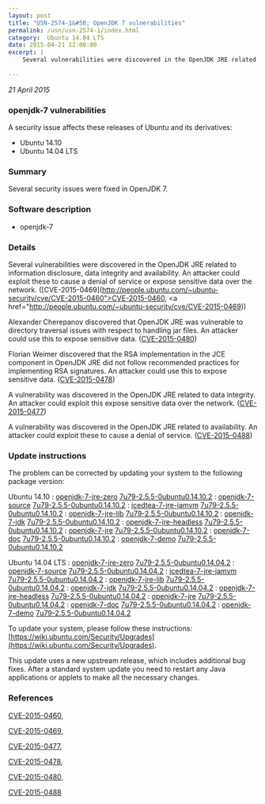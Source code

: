 ```yaml
---
layout: post
title: "USN-2574-1&#58; OpenJDK 7 vulnerabilities"
permalink: /usn/usn-2574-1/index.html
category:  Ubuntu 14.04 LTS
date: 2015-04-21 12:00:00
excerpt: |
    Several vulnerabilities were discovered in the OpenJDK JRE related to information disclosure, data integrity and availability. An attacker could exploit these to cause a denial of service or expose sensitive data over the network. ([CVE-2015-0469](http://people.ubuntu.com/~ubuntu-security/cve/CVE-2015-0460">CVE-2015-0460</a>, <a href="http://people.ubuntu.com/~ubuntu-security/cve/CVE-2015-0469))
    
--- 
```

 
 

*21 April 2015*

### openjdk-7 vulnerabilities

A security issue affects these releases of Ubuntu and its derivatives:

* Ubuntu 14.10
* Ubuntu 14.04 LTS

### Summary

Several security issues were fixed in OpenJDK 7. 

### Software description

* openjdk-7 

### Details

Several vulnerabilities were discovered in the OpenJDK JRE related to information disclosure, data integrity and availability. An attacker could exploit these to cause a denial of service or expose sensitive data over the network. ([CVE-2015-0469](http://people.ubuntu.com/~ubuntu-security/cve/CVE-2015-0460">CVE-2015-0460</a>, <a href="http://people.ubuntu.com/~ubuntu-security/cve/CVE-2015-0469))

Alexander Cherepanov discovered that OpenJDK JRE was vulnerable to directory traversal issues with respect to handling jar files. An attacker could use this to expose sensitive data. ([CVE-2015-0480](http://people.ubuntu.com/~ubuntu-security/cve/CVE-2015-0480))

Florian Weimer discovered that the RSA implementation in the JCE component in OpenJDK JRE did not follow recommended practices for implementing RSA signatures. An attacker could use this to expose sensitive data. ([CVE-2015-0478](http://people.ubuntu.com/~ubuntu-security/cve/CVE-2015-0478))

A vulnerability was discovered in the OpenJDK JRE related to data integrity. An attacker could exploit this expose sensitive data over the network. ([CVE-2015-0477](http://people.ubuntu.com/~ubuntu-security/cve/CVE-2015-0477))

A vulnerability was discovered in the OpenJDK JRE related to availability. An attacker could exploit these to cause a denial of service. ([CVE-2015-0488](http://people.ubuntu.com/~ubuntu-security/cve/CVE-2015-0488)) 

### Update instructions

The problem can be corrected by updating your system to the following package version:

Ubuntu 14.10
 : [openjdk-7-jre-zero](https://launchpad.net/ubuntu/+source/openjdk-7) <span> [7u79-2.5.5-0ubuntu0.14.10.2](https://launchpad.net/ubuntu/+source/openjdk-7/7u79-2.5.5-0ubuntu0.14.10.2) </span> 
 : [openjdk-7-source](https://launchpad.net/ubuntu/+source/openjdk-7) <span> [7u79-2.5.5-0ubuntu0.14.10.2](https://launchpad.net/ubuntu/+source/openjdk-7/7u79-2.5.5-0ubuntu0.14.10.2) </span> 
 : [icedtea-7-jre-jamvm](https://launchpad.net/ubuntu/+source/openjdk-7) <span> [7u79-2.5.5-0ubuntu0.14.10.2](https://launchpad.net/ubuntu/+source/openjdk-7/7u79-2.5.5-0ubuntu0.14.10.2) </span> 
 : [openjdk-7-jre-lib](https://launchpad.net/ubuntu/+source/openjdk-7) <span> [7u79-2.5.5-0ubuntu0.14.10.2](https://launchpad.net/ubuntu/+source/openjdk-7/7u79-2.5.5-0ubuntu0.14.10.2) </span> 
 : [openjdk-7-jdk](https://launchpad.net/ubuntu/+source/openjdk-7) <span> [7u79-2.5.5-0ubuntu0.14.10.2](https://launchpad.net/ubuntu/+source/openjdk-7/7u79-2.5.5-0ubuntu0.14.10.2) </span> 
 : [openjdk-7-jre-headless](https://launchpad.net/ubuntu/+source/openjdk-7) <span> [7u79-2.5.5-0ubuntu0.14.10.2](https://launchpad.net/ubuntu/+source/openjdk-7/7u79-2.5.5-0ubuntu0.14.10.2) </span> 
 : [openjdk-7-jre](https://launchpad.net/ubuntu/+source/openjdk-7) <span> [7u79-2.5.5-0ubuntu0.14.10.2](https://launchpad.net/ubuntu/+source/openjdk-7/7u79-2.5.5-0ubuntu0.14.10.2) </span> 
 : [openjdk-7-doc](https://launchpad.net/ubuntu/+source/openjdk-7) <span> [7u79-2.5.5-0ubuntu0.14.10.2](https://launchpad.net/ubuntu/+source/openjdk-7/7u79-2.5.5-0ubuntu0.14.10.2) </span> 
 : [openjdk-7-demo](https://launchpad.net/ubuntu/+source/openjdk-7) <span> [7u79-2.5.5-0ubuntu0.14.10.2](https://launchpad.net/ubuntu/+source/openjdk-7/7u79-2.5.5-0ubuntu0.14.10.2) </span> 

Ubuntu 14.04 LTS
 : [openjdk-7-jre-zero](https://launchpad.net/ubuntu/+source/openjdk-7) <span> [7u79-2.5.5-0ubuntu0.14.04.2](https://launchpad.net/ubuntu/+source/openjdk-7/7u79-2.5.5-0ubuntu0.14.04.2) </span> 
 : [openjdk-7-source](https://launchpad.net/ubuntu/+source/openjdk-7) <span> [7u79-2.5.5-0ubuntu0.14.04.2](https://launchpad.net/ubuntu/+source/openjdk-7/7u79-2.5.5-0ubuntu0.14.04.2) </span> 
 : [icedtea-7-jre-jamvm](https://launchpad.net/ubuntu/+source/openjdk-7) <span> [7u79-2.5.5-0ubuntu0.14.04.2](https://launchpad.net/ubuntu/+source/openjdk-7/7u79-2.5.5-0ubuntu0.14.04.2) </span> 
 : [openjdk-7-jre-lib](https://launchpad.net/ubuntu/+source/openjdk-7) <span> [7u79-2.5.5-0ubuntu0.14.04.2](https://launchpad.net/ubuntu/+source/openjdk-7/7u79-2.5.5-0ubuntu0.14.04.2) </span> 
 : [openjdk-7-jdk](https://launchpad.net/ubuntu/+source/openjdk-7) <span> [7u79-2.5.5-0ubuntu0.14.04.2](https://launchpad.net/ubuntu/+source/openjdk-7/7u79-2.5.5-0ubuntu0.14.04.2) </span> 
 : [openjdk-7-jre-headless](https://launchpad.net/ubuntu/+source/openjdk-7) <span> [7u79-2.5.5-0ubuntu0.14.04.2](https://launchpad.net/ubuntu/+source/openjdk-7/7u79-2.5.5-0ubuntu0.14.04.2) </span> 
 : [openjdk-7-jre](https://launchpad.net/ubuntu/+source/openjdk-7) <span> [7u79-2.5.5-0ubuntu0.14.04.2](https://launchpad.net/ubuntu/+source/openjdk-7/7u79-2.5.5-0ubuntu0.14.04.2) </span> 
 : [openjdk-7-doc](https://launchpad.net/ubuntu/+source/openjdk-7) <span> [7u79-2.5.5-0ubuntu0.14.04.2](https://launchpad.net/ubuntu/+source/openjdk-7/7u79-2.5.5-0ubuntu0.14.04.2) </span> 
 : [openjdk-7-demo](https://launchpad.net/ubuntu/+source/openjdk-7) <span> [7u79-2.5.5-0ubuntu0.14.04.2](https://launchpad.net/ubuntu/+source/openjdk-7/7u79-2.5.5-0ubuntu0.14.04.2) </span> 

To update your system, please follow these instructions: [https://wiki.ubuntu.com/Security/Upgrades](https://wiki.ubuntu.com/Security/Upgrades).

This update uses a new upstream release, which includes additional bug fixes. After a standard system update you need to restart any Java applications or applets to make all the necessary changes. 

### References

 
 [CVE-2015-0460](http://people.ubuntu.com/~ubuntu-security/cve/CVE-2015-0460), 

 [CVE-2015-0469](http://people.ubuntu.com/~ubuntu-security/cve/CVE-2015-0469), 

 [CVE-2015-0477](http://people.ubuntu.com/~ubuntu-security/cve/CVE-2015-0477), 

 [CVE-2015-0478](http://people.ubuntu.com/~ubuntu-security/cve/CVE-2015-0478), 

 [CVE-2015-0480](http://people.ubuntu.com/~ubuntu-security/cve/CVE-2015-0480), 

 [CVE-2015-0488](http://people.ubuntu.com/~ubuntu-security/cve/CVE-2015-0488)
 

